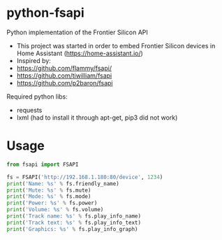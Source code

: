 # python-fsapi
Python implementation of the Frontier Silicon API
- This project was started in order to embed Frontier Silicon devices in Home Assistant (https://home-assistant.io/)
- Inspired by:
 - https://github.com/flammy/fsapi/
 - https://github.com/tiwilliam/fsapi
 - https://github.com/p2baron/fsapi

Required python libs:
  - requests
  - lxml (had to install it through apt-get, pip3 did not work)

Usage
=====

```python
from fsapi import FSAPI

fs = FSAPI('http://192.168.1.180:80/device', 1234)
print('Name: %s' % fs.friendly_name)
print('Mute: %s' % fs.mute)
print('Mode: %s' % fs.mode)
print('Power: %s' % fs.power)
print('Volume: %s' % fs.volume)
print('Track name: %s' % fs.play_info_name)
print('Track text: %s' % fs.play_info_text)
print('Graphics: %s' % fs.play_info_graph)
